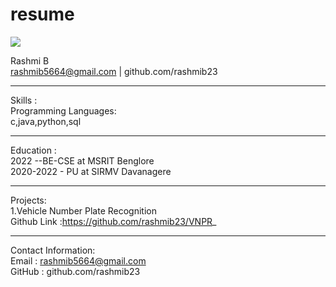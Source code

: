 # resume

<img src="https://t4.ftcdn.net/jpg/10/15/63/49/360_F_1015634941_gDzvrEgEyUQQ9cN1Z6XZ6r5GMgBwCrls.jpg">

Rashmi B
<br>
rashmib5664@gmail.com | github.com/rashmib23
___
Skills :<br>
Programming Languages:<br>
c,java,python,sql
___
Education :<br>
2022 --BE-CSE at MSRIT Benglore <br>
2020-2022 - PU at SIRMV Davanagere
___
Projects:<br>
1.Vehicle Number Plate Recognition<br>
Github Link :https://github.com/rashmib23/VNPR_
___
Contact Information:<br>
Email  : rashmib5664@gmail.com<br>
GitHub : github.com/rashmib23
